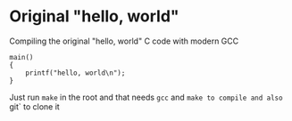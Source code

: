# Original "hello, world"
Compiling the original "hello, world" C code with modern GCC

```
main()
{
    printf("hello, world\n");
}
```

Just run `make` in the root and that needs `gcc` and `make to compile and also `git` to clone it
